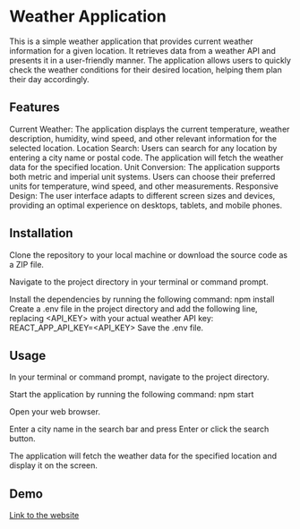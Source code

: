 # Weather Application

This is a simple weather application that provides current weather information for a given location. It retrieves data from a weather API and presents it in a user-friendly manner. The application allows users to quickly check the weather conditions for their desired location, helping them plan their day accordingly.

## Features

Current Weather: The application displays the current temperature, weather description, humidity, wind speed, and other relevant information for the selected location.
Location Search: Users can search for any location by entering a city name or postal code. The application will fetch the weather data for the specified location.
Unit Conversion: The application supports both metric and imperial unit systems. Users can choose their preferred units for temperature, wind speed, and other measurements.
Responsive Design: The user interface adapts to different screen sizes and devices, providing an optimal experience on desktops, tablets, and mobile phones.

## Installation

Clone the repository to your local machine or download the source code as a ZIP file.

Navigate to the project directory in your terminal or command prompt.

Install the dependencies by running the following command:
npm install
Create a .env file in the project directory and add the following line, replacing <API_KEY> with your actual weather API key:
REACT_APP_API_KEY=<API_KEY>
Save the .env file.

## Usage

In your terminal or command prompt, navigate to the project directory.

Start the application by running the following command:
npm start

Open your web browser.

Enter a city name in the search bar and press Enter or click the search button.

The application will fetch the weather data for the specified location and display it on the screen.

## Demo
[Link to the website](https://main--famous-gelato-8d608c.netlify.app/)
